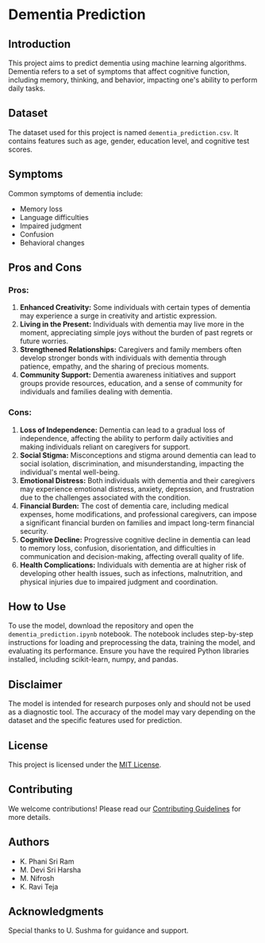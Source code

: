 # Dementia Prediction

## Introduction
This project aims to predict dementia using machine learning algorithms. Dementia refers to a set of symptoms that affect cognitive function, including memory, thinking, and behavior, impacting one's ability to perform daily tasks.

## Dataset
The dataset used for this project is named `dementia_prediction.csv`. It contains features such as age, gender, education level, and cognitive test scores.

## Symptoms
Common symptoms of dementia include:
- Memory loss
- Language difficulties
- Impaired judgment
- Confusion
- Behavioral changes

## Pros and Cons
### Pros:
1. **Enhanced Creativity:** Some individuals with certain types of dementia may experience a surge in creativity and artistic expression.
2. **Living in the Present:** Individuals with dementia may live more in the moment, appreciating simple joys without the burden of past regrets or future worries.
3. **Strengthened Relationships:** Caregivers and family members often develop stronger bonds with individuals with dementia through patience, empathy, and the sharing of precious moments.
4. **Community Support:** Dementia awareness initiatives and support groups provide resources, education, and a sense of community for individuals and families dealing with dementia.

### Cons:
1. **Loss of Independence:** Dementia can lead to a gradual loss of independence, affecting the ability to perform daily activities and making individuals reliant on caregivers for support.
2. **Social Stigma:** Misconceptions and stigma around dementia can lead to social isolation, discrimination, and misunderstanding, impacting the individual's mental well-being.
3. **Emotional Distress:** Both individuals with dementia and their caregivers may experience emotional distress, anxiety, depression, and frustration due to the challenges associated with the condition.
4. **Financial Burden:** The cost of dementia care, including medical expenses, home modifications, and professional caregivers, can impose a significant financial burden on families and impact long-term financial security.
5. **Cognitive Decline:** Progressive cognitive decline in dementia can lead to memory loss, confusion, disorientation, and difficulties in communication and decision-making, affecting overall quality of life.
6. **Health Complications:** Individuals with dementia are at higher risk of developing other health issues, such as infections, malnutrition, and physical injuries due to impaired judgment and coordination.

## How to Use
To use the model, download the repository and open the `dementia_prediction.ipynb` notebook. The notebook includes step-by-step instructions for loading and preprocessing the data, training the model, and evaluating its performance. Ensure you have the required Python libraries installed, including scikit-learn, numpy, and pandas.

## Disclaimer
The model is intended for research purposes only and should not be used as a diagnostic tool. The accuracy of the model may vary depending on the dataset and the specific features used for prediction.

## License
This project is licensed under the [MIT License](Free).

## Contributing
We welcome contributions! Please read our [Contributing Guidelines](CONTRIBUTING.md) for more details.

## Authors
- K. Phani Sri Ram
- M. Devi Sri Harsha
- M. Nifrosh
- K. Ravi Teja

## Acknowledgments
Special thanks to U. Sushma for guidance and support.

